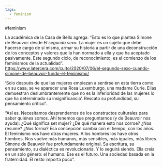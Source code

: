 ```yaml
---
tags:
  - feminism
---
```

#feminism  

La académica de la Casa de Bello agrega: “Esto es lo que plantea Simone de Beauvoir desde *El segundo sexo.* La mujer es un sujeto que debe hacerse cargo de sí misma, armar su historia a partir de una deconstrucción de los conceptos y valores que la han normado a ella y que ha aceptado pasivamente. Este segundo ciclo, de reconocimiento, es el comienzo de los feminismos de la actualidad”. <https://www.latercera.com/culto/2020/07/06/el-segundo-sexo-cuando-simone-de-beauvoir-fundo-el-feminismo/>

‘Solo después de que las mujeres empiezan a sentirse en esta tierra como en su casa, se ve aparecer una Rosa Luxemburgo, una madame Curie. Ellas demuestran deslumbrantemente que no es la inferioridad de las mujeres lo que ha determinado su insignificancia’. Rescato su profundidad, su pensamiento crítico”.


“Así es. Necesitamos desprendernos de los constructos culturales para saber quiénes somos. Ahí tenemos que preguntarnos (y de Beauvoir nos ayuda): ¿Qué significa set mujer? ¿De qué manera esto nos corroe? ¿Nos resume? ¿Nos forma? Esa concepción cambia con el tiempo, con los años. El feminismo nos have otras mujeres. A los hombres los have otros hombres. Nos vuelve más humanos, más sensibles, más iguales, más libres. Simone de Beauvoir fue profundamente original. Su escritura, su pensamiento, su dialéctica es revolucionaria. Y lo seguirá siendo. Ella creía en un solo género: el humano. Ese es el futuro. Una sociedad basada en la fraternidad. El resto importa poco”.

